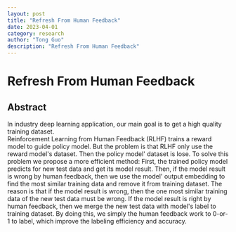 ```yaml
---
layout: post
title: "Refresh From Human Feedback"
date: 2023-04-01
category: research
author: "Tong Guo"
description: "Refresh From Human Feedback"
---
```

# Refresh From Human Feedback

## Abstract

In industry deep learning application, our main goal is to get a high quality training dataset.  
Reinforcement Learning from Human Feedback (RLHF) trains a reward model to guide policy model. 
But the problem is that RLHF only use the reward model's dataset. Then the policy model' dataset is lose.
To solve this problem we propose a more efficient method: 
First, the trained policy model predicts for new test data and get its model result. 
Then, if the model result is wrong by human feedback, then we use the model' output embedding to find the most similar training data and remove it from training dataset. The reason is that if the model result is wrong, then the one most similar training data of the new test data must be wrong.
If the model result is right by human feedback, then we merge the new test data with model's label to training dataset.
By doing this, we simply the human feedback work to 0-or-1 to label, which improve the labeling efficiency and accuracy.

